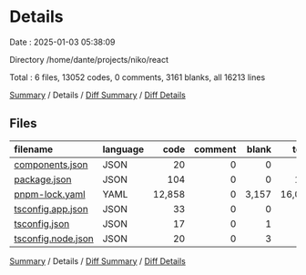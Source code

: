 # Details

Date : 2025-01-03 05:38:09

Directory /home/dante/projects/niko/react

Total : 6 files,  13052 codes, 0 comments, 3161 blanks, all 16213 lines

[Summary](results.md) / Details / [Diff Summary](diff.md) / [Diff Details](diff-details.md)

## Files
| filename | language | code | comment | blank | total |
| :--- | :--- | ---: | ---: | ---: | ---: |
| [components.json](/components.json) | JSON | 20 | 0 | 0 | 20 |
| [package.json](/package.json) | JSON | 104 | 0 | 0 | 104 |
| [pnpm-lock.yaml](/pnpm-lock.yaml) | YAML | 12,858 | 0 | 3,157 | 16,015 |
| [tsconfig.app.json](/tsconfig.app.json) | JSON | 33 | 0 | 0 | 33 |
| [tsconfig.json](/tsconfig.json) | JSON | 17 | 0 | 1 | 18 |
| [tsconfig.node.json](/tsconfig.node.json) | JSON | 20 | 0 | 3 | 23 |

[Summary](results.md) / Details / [Diff Summary](diff.md) / [Diff Details](diff-details.md)